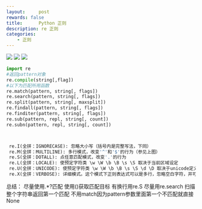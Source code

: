 ```yaml
---
layout:     post
rewards: false
title:      Python 正则
description: re 正则
categories:
    - 正则
---
```


![](https://ws1.sinaimg.cn/large/006tNbRwgy1fucsiqvnj6j31820rwwi4.jpg)
![](https://ws2.sinaimg.cn/large/006tNbRwgy1fucsiy78a1j318a0sugol.jpg)
![](https://ws2.sinaimg.cn/large/006tNbRwgy1fucsjd8dk3j318g12kdm4.jpg)

```python
import re
#返回pattern对象
re.compile(string[,flag])
#以下为匹配所用函数
re.match(pattern, string[, flags])
re.search(pattern, string[, flags])
re.split(pattern, string[, maxsplit])
re.findall(pattern, string[, flags])
re.finditer(pattern, string[, flags])
re.sub(pattern, repl, string[, count])
re.subn(pattern, repl, string[, count])



 re.I(全拼：IGNORECASE): 忽略大小写（括号内是完整写法，下同）
 re.M(全拼：MULTILINE): 多行模式，改变'^'和'$'的行为（参见上图）
 re.S(全拼：DOTALL): 点任意匹配模式，改变'.'的行为
 re.L(全拼：LOCALE): 使预定字符类 \w \W \b \B \s \S 取决于当前区域设定
 re.U(全拼：UNICODE): 使预定字符类 \w \W \b \B \s \S \d \D 取决于unicode定义的字符属性
 re.X(全拼：VERBOSE): 详细模式。这个模式下正则表达式可以是多行，忽略空白字符，并可以加入注释。
```

总结：
尽量使用.*?匹配
使用()获取匹配目标
有换行用re.S
尽量用re.search 扫描整个字符串返回第一个匹配 不用match因为pattern参数里面第一个不匹配就直接None